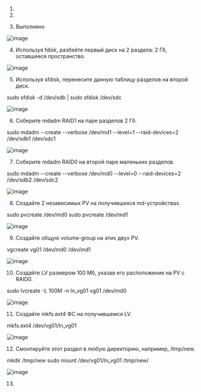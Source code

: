 1.


2.



3. Выполнено


![image](https://user-images.githubusercontent.com/106968319/179356454-c983e592-6835-4b31-b7c4-9051e577218c.png)




4. Используя fdisk, разбейте первый диск на 2 раздела: 2 Гб, оставшееся пространство.


![image](https://user-images.githubusercontent.com/106968319/179359013-bf51234b-8c7c-43a2-aa4d-5834e9077488.png)


5. Используя sfdisk, перенесите данную таблицу разделов на второй диск.


 sudo sfdisk -d /dev/sdb | sudo sfdisk /dev/sdc

![image](https://user-images.githubusercontent.com/106968319/179359336-acb49fa8-976a-4e11-9551-50af66a0415d.png)


6. Соберите mdadm RAID1 на паре разделов 2 Гб.

sudo mdadm --create --verbose /dev/md1 --level=1 --raid-devices=2 /dev/sdb1 /dev/sdc1


![image](https://user-images.githubusercontent.com/106968319/179360860-be08586b-6d0c-4483-9be4-a61a3fc77ba6.png)



7. Соберите mdadm RAID0 на второй паре маленьких разделов.

sudo mdadm --create --verbose /dev/md0 --level=0 --raid-devices=2 /dev/sdb2 /dev/sdc2



![image](https://user-images.githubusercontent.com/106968319/179361279-202ed6e2-eeeb-4d15-ae03-731bfc44894e.png)


8. Создайте 2 независимых PV на получившихся md-устройствах.

sudo pvcreate /dev/md0
sudo pvcreate /dev/md1


![image](https://user-images.githubusercontent.com/106968319/179361458-2498add0-8579-47cf-9177-c3fc433ec227.png)


9. Создайте общую volume-group на этих двух PV.

vgcreate vg01 /dev/md0 /dev/md1


![image](https://user-images.githubusercontent.com/106968319/179362537-c509c4af-e146-40e0-941b-bfaec932f110.png)


10. Создайте LV размером 100 Мб, указав его расположение на PV с RAID0.

sudo lvcreate -L 100M -n ln_vg01 vg01 /dev/md0



![image](https://user-images.githubusercontent.com/106968319/179367089-7892443f-26a3-4db0-b55b-068beba58de4.png)


11. Создайте mkfs.ext4 ФС на получившемся LV.

mkfs.ext4 /dev/vg01/ln_vg01


![image](https://user-images.githubusercontent.com/106968319/179367149-b9597cda-a26b-47eb-ae60-656784e64c51.png)


12. Смонтируйте этот раздел в любую директорию, например, /tmp/new.

mkdir /tmp/new
sudo mount /dev/vg01/ln_vg01 /tmp/new/


![image](https://user-images.githubusercontent.com/106968319/179367341-b39bdc13-1599-42a4-94e5-e36143481d67.png)


13. 
























